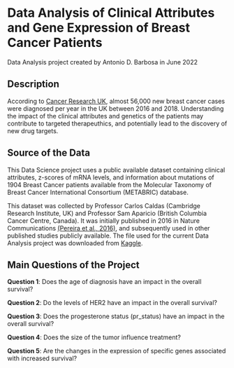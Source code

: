 # Data Analysis of Clinical Attributes and Gene Expression of Breast Cancer Patients

Data Analysis project created by Antonio D. Barbosa in June 2022


## Description

According to [Cancer Research UK](https://www.cancerresearchuk.org/health-professional/cancer-statistics/statistics-by-cancer-type/breast-cancer), almost 56,000 new breast cancer cases were diagnosed per year in the UK between 2016 and 2018. Understanding the impact of the clinical attributes and genetics of the patients may contribute to targeted therapeuthics, and potentially lead to the discovery of new drug targets.


## Source of the Data

This Data Science project uses a public available dataset containing clinical attributes, z-scores of mRNA levels, and information about mutations of 1904 Breast Cancer patients available from the Molecular Taxonomy of Breast Cancer International Consortium (METABRIC) database.

This dataset was collected by Professor Carlos Caldas (Cambridge Research Institute, UK) and Professor Sam Aparicio (British Columbia Cancer Centre, Canada). It was initially published in 2016 in Nature Communications [(Pereira et al., 2016)](https://www.nature.com/articles/ncomms11479), and subsequently used in other published studies publicly available. The file used for the current Data Analysis project was downloaded from [Kaggle](https://www.kaggle.com/datasets/raghadalharbi/breast-cancer-gene-expression-profiles-metabric).


## Main Questions of the Project

**Question 1**: Does the age of diagnosis have an impact in the overall survival?

**Question 2**: Do the levels of HER2 have an impact in the overall survival?

**Question 3**: Does the progesterone status (pr_status) have an impact in the overall survival?

**Question 4**: Does the size of the tumor influence treatment?

**Question 5**: Are the changes in the expression of specific genes associated with increased survival?


